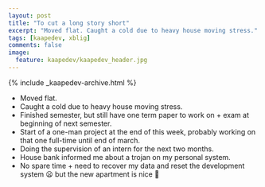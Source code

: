 ```yaml
---
layout: post
title: "To cut a long story short"
excerpt: "Moved flat. Caught a cold due to heavy house moving stress."
tags: [kaapedev, xblig]
comments: false
image:
  feature: kaapedev/kaapedev_header.jpg
---
```


{% include _kaapedev-archive.html %}

* Moved flat.
* Caught a cold due to heavy house moving stress.
* Finished semester, but still have one term paper to work on + exam at beginning of next semester.
* Start of a one-man project at the end of this week, probably working on that one full-time until end of march.
* Doing the supervision of an intern for the next two months.
* House bank informed me about a trojan on my personal system.
* No spare time + need to recover my data and reset the development system 😦 but the new apartment is nice 🙂